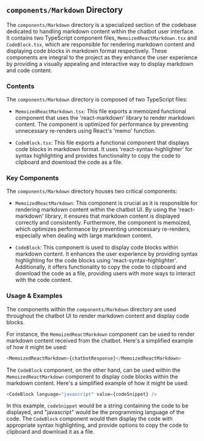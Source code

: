 
## `components/Markdown` Directory

The `components/Markdown` directory is a specialized section of the codebase dedicated to handling markdown content within the chatbot user interface. It contains two TypeScript component files, `MemoizedReactMarkdown.tsx` and `CodeBlock.tsx`, which are responsible for rendering markdown content and displaying code blocks in markdown format respectively. These components are integral to the project as they enhance the user experience by providing a visually appealing and interactive way to display markdown and code content.

### Contents

The `components/Markdown` directory is composed of two TypeScript files:

- `MemoizedReactMarkdown.tsx`: This file exports a memoized functional component that uses the 'react-markdown' library to render markdown content. The component is optimized for performance by preventing unnecessary re-renders using React's 'memo' function.

- `CodeBlock.tsx`: This file exports a functional component that displays code blocks in markdown format. It uses 'react-syntax-highlighter' for syntax highlighting and provides functionality to copy the code to clipboard and download the code as a file.

### Key Components

The `components/Markdown` directory houses two critical components:

- `MemoizedReactMarkdown`: This component is crucial as it is responsible for rendering markdown content within the chatbot UI. By using the 'react-markdown' library, it ensures that markdown content is displayed correctly and consistently. Furthermore, the component is memoized, which optimizes performance by preventing unnecessary re-renders, especially when dealing with large markdown content.

- `CodeBlock`: This component is used to display code blocks within markdown content. It enhances the user experience by providing syntax highlighting for the code blocks using 'react-syntax-highlighter'. Additionally, it offers functionality to copy the code to clipboard and download the code as a file, providing users with more ways to interact with the code content.

### Usage & Examples

The components within the `components/Markdown` directory are used throughout the chatbot UI to render markdown content and display code blocks.

For instance, the `MemoizedReactMarkdown` component can be used to render markdown content received from the chatbot. Here's a simplified example of how it might be used:

```typescript
<MemoizedReactMarkdown>{chatbotResponse}</MemoizedReactMarkdown>
```

The `CodeBlock` component, on the other hand, can be used within the `MemoizedReactMarkdown` component to display code blocks within the markdown content. Here's a simplified example of how it might be used:

```typescript
<CodeBlock language="javascript" value={codeSnippet} />
```

In this example, `codeSnippet` would be a string containing the code to be displayed, and "javascript" would be the programming language of the code. The `CodeBlock` component would then display the code with appropriate syntax highlighting, and provide options to copy the code to clipboard and download it as a file.
